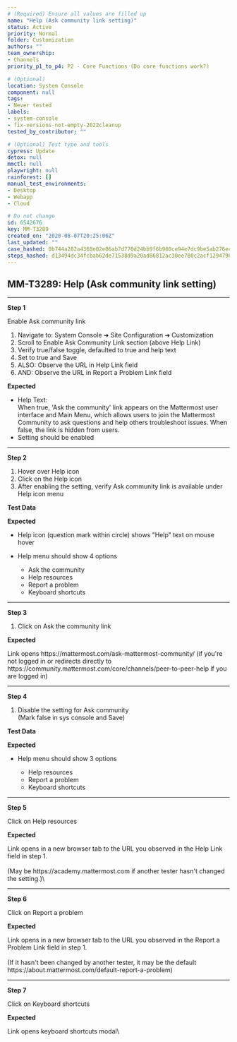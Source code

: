 ```yaml
---
# (Required) Ensure all values are filled up
name: "Help (Ask community link setting)"
status: Active
priority: Normal
folder: Customization
authors: ""
team_ownership:
- Channels
priority_p1_to_p4: P2 - Core Functions (Do core functions work?)

# (Optional)
location: System Console
component: null
tags:
- Never tested
labels:
- system-console
- fix-versions-not-empty-2022cleanup
tested_by_contributor: ""

# (Optional) Test type and tools
cypress: Update
detox: null
mmctl: null
playwright: null
rainforest: []
manual_test_environments:
- Desktop
- Webapp
- Cloud

# Do not change
id: 6542676
key: MM-T3289
created_on: "2020-08-07T20:25:06Z"
last_updated: ""
case_hashed: 0b744a282a4368e02e06ab7d770d24bb9f6b960ce94e7dc9be5ab276ec638289dfcfac9c69a1808d05e7967aa0ec78b5
steps_hashed: d13494dc34fcbab62de71538d9a20ad86812ac30ee780c2acf1294798f2b88db82cdc7701b24c5f36be0d797ddfaa4f2
---
```


<!-- (Auto-generated) Based on frontmatter's "key" and "name" -->

## MM-T3289: Help (Ask community link setting)

---

**Step 1**

Enable Ask community link

1. Navigate to: System Console ➜ Site Configuration ➜ Customization
2. Scroll to Enable Ask Community Link section (above Help Link)
3. Verify true/false toggle, defaulted to true and help text
4. Set to true and Save
5. ALSO: Observe the URL in Help Link field
6. AND: Observe the URL in Report a Problem Link field

**Expected**

- Help Text:\
  When true, 'Ask the community' link appears on the Mattermost user interface and Main Menu, which allows users to join the Mattermost Community to ask questions and help others troubleshoot issues. When false, the link is hidden from users.
- Setting should be enabled

---

**Step 2**

1. Hover over Help icon
2. Click on the Help icon
3. After enabling the setting, verify Ask community link is available under Help icon menu

**Test Data**

**Expected**

- Help icon (question mark within circle) shows "Help" text on mouse hover

- Help menu should show 4 options

  - Ask the community
  - Help resources
  - Report a problem
  - Keyboard shortcuts

---

**Step 3**

1. Click on Ask the community link

**Expected**

Link opens https\://mattermost.com/ask-mattermost-community/ (if you're not logged in or redirects directly to https\://community.mattermost.com/core/channels/peer-to-peer-help if you are logged in)

---

**Step 4**

1. Disable the setting for Ask community\
   (Mark false in sys console and Save)

**Test Data**

**Expected**

- Help menu should show 3 options

  - Help resources
  - Report a problem
  - Keyboard shortcuts

---

**Step 5**

Click on Help resources

**Expected**

Link opens in a new browser tab to the URL you observed in the Help Link field in step 1.\
\
(May be https\://academy.mattermost.com if another tester hasn't changed the setting.)\

---

**Step 6**

Click on Report a problem

**Expected**

Link opens in a new browser tab to the URL you observed in the Report a Problem Link field in step 1.\
\
(If it hasn't been changed by another tester, it may be the default https\://about.mattermost.com/default-report-a-problem)

---

**Step 7**

Click on Keyboard shortcuts

**Expected**

Link opens keyboard shortcuts modal\

